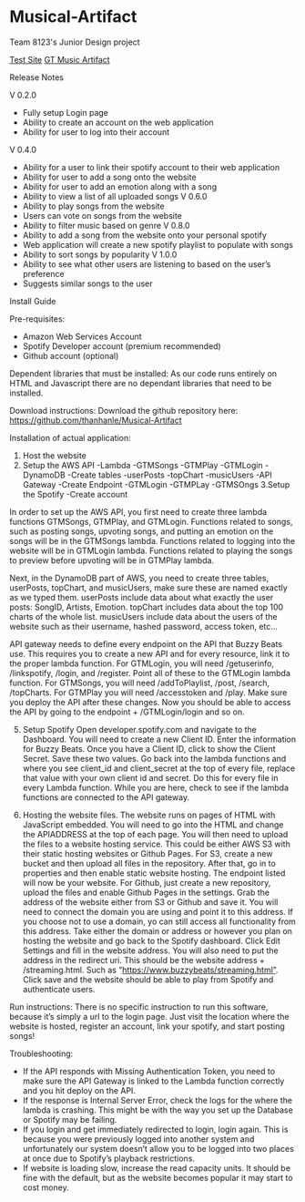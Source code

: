 # Musical-Artifact
Team 8123's Junior Design project

[Test Site](https://thanhanle.github.io/Musical-Artifact/index.html)
[GT Music Artifact](http://gtmusicartifact.s3-website-us-east-1.amazonaws.com/)

Release Notes

V 0.2.0
- Fully setup Login page
- Ability to create an account on the web application
- Ability for user to log into their account

V 0.4.0
- Ability for a user to link their spotify account to their web application
- Ability for user to add a song onto the website
- Ability for user to add an emotion along with a song
- Ability to view a list of all uploaded songs 
V 0.6.0
- Ability to play songs from the website
- Users can vote on songs from the website
- Ability to filter music based on genre
V 0.8.0
- Ability to add a song from the website onto your personal spotify
- Web application will create a new spotify playlist to populate with songs
- Ability to sort songs by popularity
V 1.0.0
- Ability to see what other users are listening to based on the user’s preference 
- Suggests similar songs to the user




Install Guide


Pre-requisites:
- Amazon Web Services Account
- Spotify Developer account (premium recommended)
- Github account (optional)


Dependent libraries that must be installed:
As our code runs entirely on HTML and Javascript there are no dependant libraries that need to be installed.



Download instructions:
Download the github repository here:
https://github.com/thanhanle/Musical-Artifact






Installation of actual application:
1. Host the website
2. Setup the AWS API
    -Lambda
        -GTMSongs
        -GTMPlay
        -GTMLogin
    -DynamoDB
        -Create tables
	     -userPosts
	     -topChart
	     -musicUsers
     -API Gateway
        -Create Endpoint
              -GTMLogin
	      -GTMPLay
	      -GTMSOngs
3.Setup the Spotify
     -Create account


In order to set up the AWS API, you first need to create three lambda functions GTMSongs, GTMPlay, and GTMLogin. Functions related to songs, such as posting songs, upvoting songs, and putting an emotion on the songs will be in the GTMSongs lambda. Functions related to logging into the website will be in GTMLogin lambda. Functions related to playing the songs to preview before upvoting will be in GTMPlay lambda. 

Next, in the DynamoDB part of AWS, you need to create three tables, userPosts, topChart, and musicUsers, make sure these are named exactly as we typed them. userPosts include data about what exactly the user posts: SongID, Artists, Emotion. topChart includes data about the top 100 charts of the whole list. musicUsers include data about the users of the website such as their username, hashed password, access token, etc… 

API gateway needs to define every endpoint on the API that Buzzy Beats use. This requires you to create a new API and for every resource, link it to the proper lambda function. For GTMLogin, you will need /getuserinfo, /linkspotify, /login, and /register. Point all of these to the GTMLogin lambda function. For GTMSongs, you will need /addToPlaylist, /post, /search, /topCharts. For GTMPlay you will need /accesstoken and /play. Make sure you deploy the API after these changes. Now you should be able to access the API by going to the endpoint + /GTMLogin/login and so on.

5. Setup Spotify
	Open developer.spotify.com and navigate to the Dashboard. You will need to create a new Client ID. Enter the information for Buzzy Beats. Once you have a Client ID, click to show the Client Secret. Save these two values.
	Go back into the lambda functions and where you see client_id and client_secret at the top of every file, replace that value with your own client id and secret. Do this for every file in every Lambda function. While you are here, check to see if the lambda functions are connected to the API gateway.

6. Hosting the website files.
	The website runs on pages of HTML with JavaScript embedded. You will need to go into the HTML and change the APIADDRESS at the top of each page. You will then need to upload the files to a website hosting service. This could be either AWS S3 with their static hosting websites or Github Pages. For S3, create a new bucket and then upload all files in the repository. After that, go in to properties and then enable static website hosting. The endpoint listed will now be your website.  For Github, just create a new repository, upload the files and enable Github Pages in the settings. Grab the address of the website either from S3 or Github and save it. You will need to connect the domain you are using and point it to this address. If you choose not to use a domain, yo can still access all functionality from this address.
	Take either the domain or address or however you plan on hosting the website and go back to the Spotify dashboard. Click Edit Settings and fill in the website address. You will also need to put the address in the redirect uri. This should be the website address + /streaming.html. Such as “https://www.buzzybeats/streaming.html”. Click save and the website should be able to play from Spotify and authenticate users.




Run instructions:
	There is no specific instruction to run this software, because it’s simply a url to the login page. Just visit the location where the website is hosted, register an account, link your spotify, and start posting songs!

Troubleshooting:
- If the API responds with Missing Authentication Token, you need to make sure the API Gateway is linked to the Lambda function correctly and you hit deploy on the API.
- If the response is Internal Server Error, check the logs for the where the lambda is crashing. This might be with the way you set up the Database or Spotify may be failing.
- If you login and get immediately redirected to login, login again. This is because you were previously logged into another system and unfortunately our system doesn’t allow you to be logged into two places at once due to Spotify’s playback restrictions.
- If website is loading slow, increase the read capacity units. It should be fine with the default, but as the website becomes popular it may start to cost money.

